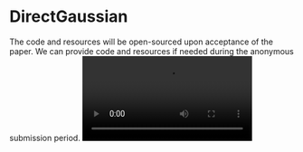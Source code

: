 # DirectGaussian
The code and resources will be open-sourced upon acceptance of the paper. We can provide code and resources if needed during the anonymous submission period.
<video src="./scr/video.mp4"></video>
